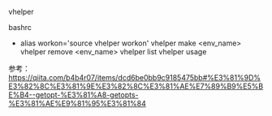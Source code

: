 vhelper


bashrc
- alias workon='source vhelper workon'
vhelper make <env_name>
vhelper remove <env_name>
vhelper list
vhelper usage

参考：https://qiita.com/b4b4r07/items/dcd6be0bb9c9185475bb#%E3%81%9D%E3%82%8C%E3%81%9E%E3%82%8C%E3%81%AE%E7%89%B9%E5%BE%B4--getopt-%E3%81%A8-getopts-%E3%81%AE%E9%81%95%E3%81%84

